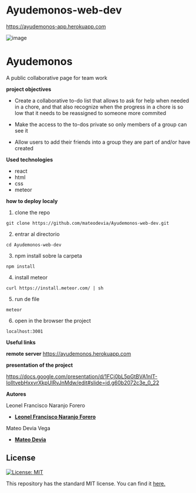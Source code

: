 ﻿# Ayudemonos-web-dev
https://ayudemonos-app.herokuapp.com


 ![image](https://drive.google.com/uc?export=view&id=1pmI4H10KDy26JK6r5z_nqMA8O6H8W8d1)
 
 
# Ayudemonos
A public collaborative page for team work


**project objectives**

* Create a  collaborative to-do list that allows to ask for help when needed in a chore, and that also recognize when the progress in a chore is so low that it needs to be reassigned to someone more commited

* Make the access to the to-dos private so only members of a group can see it

* Allow users to add their friends into a group they are part of and/or have created


**Used  technologies**
* react
* html
* css
* meteor


**how to deploy localy**

1) clone the repo
```
git clone https://github.com/mateodevia/Ayudemonos-web-dev.git
```


2) entrar al directorio
```
cd Ayudemonos-web-dev
```

3) npm install sobre la carpeta

```
npm install 
```
4) install meteor

```
curl https://install.meteor.com/ | sh
```

5) run de file

```
meteor
```

6) open in the browser the project 

```
localhost:3001
```

**Useful links**

**remote server**
https://ayudemonos.herokuapp.com

**presentation of the project**

https://docs.google.com/presentation/d/1FCj0bL5pGtBVA1nlT-IolltvebHxxvrXkpUlRvJnMdw/edit#slide=id.g60b2072c3e_0_22

**Autores** 

 Leonel Francisco Naranjo Forero
 * [__Leonel Francisco Naranjo Forero__](https://github.com/lfnaranjo11)


  Mateo Devia Vega
  * [__Mateo Devia__](https://github.com/mateodevia)

  

## License
[![License: MIT](https://img.shields.io/badge/License-MIT-yellow.svg)](https://opensource.org/licenses/MIT)

This repository has the standard MIT license. You can find it [here.](https://github.com/mateodevia/datosGovViewer/blob/master/LICENSE)

